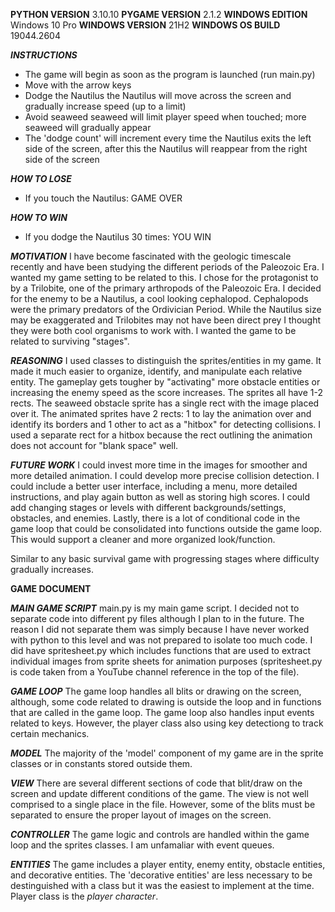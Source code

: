 **PYTHON VERSION** 3.10.10
**PYGAME VERSION** 2.1.2
**WINDOWS EDITION** Windows 10 Pro
**WINDOWS VERSION** 21H2
**WINDOWS OS BUILD** 19044.2604



***INSTRUCTIONS***
- The game will begin as soon as the program is launched (run main.py)
- Move with the arrow keys
- Dodge the Nautilus
    the Nautilus will move across the screen and gradually increase speed (up to a limit)
- Avoid seaweed
    seaweed will limit player speed when touched; more seaweed will gradually appear
- The 'dodge count' will increment every time the Nautilus exits the left side of the screen, after this the Nautilus will reappear from the right side of the screen



***HOW TO LOSE***
- If you touch the Nautilus: GAME OVER
  
***HOW TO WIN***
- If you dodge the Nautilus 30 times: YOU WIN
  
***MOTIVATION***
I have become fascinated with the geologic timescale recently and have been studying the different periods of the Paleozoic Era. I wanted my game setting to be related to this. I chose for the protagonist to by a Trilobite, one of the primary arthropods of the Paleozoic Era. I decided for the enemy to be a Nautilus, a cool looking cephalopod. Cephalopods were the primary predators of the Ordivician Period. While the Nautilus size may be exaggerated and Trilobites may not have been direct prey I thought they were both cool organisms to work with.
I wanted the game to be related to surviving "stages".

***REASONING***
I used classes to distinguish the sprites/entities in my game. It made it much easier to organize, identify, and manipulate each relative entity. The gameplay gets tougher by "activating" more obstacle entities or increasing the enemy speed as the score increases.
The sprites all have 1-2 rects. The seaweed obstacle sprite has a single rect with the image placed over it. The animated sprites have 2 rects: 1 to lay the animation over and identify its borders and 1 other to act as a "hitbox" for detecting collisions. I used a separate rect for a hitbox because the rect outlining the animation does not account for "blank space" well.

***FUTURE WORK***
I could invest more time in the images for smoother and more detailed animation.
I could develop more precise collision detection.
I could include a better user interface, including a menu, more detailed instructions, and play again button as well as storing high scores.
I could add changing stages or levels with different backgrounds/settings, obstacles, and enemies.
Lastly, there is a lot of conditional code in the game loop that could be consolidated into functions outside the game loop. This would support a cleaner and more organized look/function.

Similar to any basic survival game with progressing stages where difficulty gradually increases.



**GAME DOCUMENT**

***MAIN GAME SCRIPT***
main.py is my main game script. I decided not to separate code into different py files although I plan to in the future. The reason I did not separate them was simply because I have never worked with python to this level and was not prepared to isolate too much code. I did have spritesheet.py which includes functions that are used to extract individual images from sprite sheets for animation purposes (spritesheet.py is code taken from a YouTube channel reference in the top of the file).

***GAME LOOP***
The game loop handles all blits or drawing on the screen, although, some code related to drawing is outside the loop and in functions that are called in the game loop.
The game loop also handles input events related to keys. However, the player class also using key detectiong to track certain mechanics.

***MODEL***
The majority of the 'model' component of my game are in the sprite classes or in constants stored outside them.

***VIEW***
There are several different sections of code that blit/draw on the screen and update different conditions of the game. The view is not well comprised to a single place in the file. However, some of the blits must be separated to ensure the proper layout of images on the screen.

***CONTROLLER***
The game logic and controls are handled within the game loop and the sprites classes. I am unfamaliar with event queues.

***ENTITIES***
The game includes a player entity, enemy entity, obstacle entities, and decorative entities. The 'decorative entities' are less necessary to be destinguished with a class but it was the easiest to implement at the time.
Player class is the *player character*.
